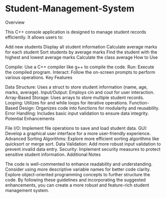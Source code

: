 # Student-Management-System
Overview

This C++ console application is designed to manage student records efficiently. It allows users to:

Add new students
Display all student information
Calculate average marks for each student
Sort students by average marks
Find the student with the highest and lowest average marks
Calculate the class average
How to Use

Compile: Use a C++ compiler like g++ to compile the code.
Run: Execute the compiled program.
Interact: Follow the on-screen prompts to perform various operations.
Key Features

Data Structure: Uses a struct to store student information (name, age, marks, average).
Input/Output: Employs cin and cout for user interaction.
Array-Based Storage: Uses arrays to store multiple student records.
Looping: Utilizes for and while loops for iterative operations.
Function-Based Design: Organizes code into functions for modularity and reusability.
Error Handling: Includes basic input validation to ensure data integrity.
Potential Enhancements

File I/O: Implement file operations to save and load student data.
GUI: Develop a graphical user interface for a more user-friendly experience.
Advanced Sorting Algorithms: Explore more efficient sorting algorithms like quicksort or merge sort.
Data Validation: Add more robust input validation to prevent invalid data entry.
Security: Implement security measures to protect sensitive student information.
Additional Notes

The code is well-commented to enhance readability and understanding.
Consider using more descriptive variable names for better code clarity.
Explore object-oriented programming concepts to further structure the code.
By following these guidelines and incorporating the suggested enhancements, you can create a more robust and feature-rich student management system.
